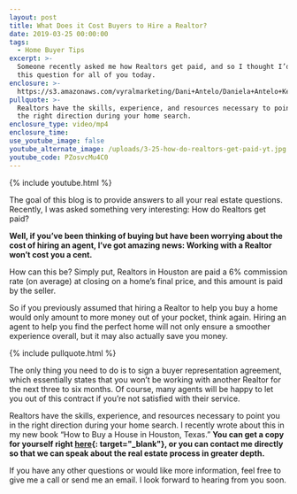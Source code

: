 ```yaml
---
layout: post
title: What Does it Cost Buyers to Hire a Realtor?
date: 2019-03-25 00:00:00
tags:
  - Home Buyer Tips
excerpt: >-
  Someone recently asked me how Realtors get paid, and so I thought I’d cover
  this question for all of you today.
enclosure: >-
  https://s3.amazonaws.com/vyralmarketing/Dani+Antelo/Daniela+Antelo+Keller+Williams+_+What+Does+it+Cost+Buyers+to+Hire+a+Realtor_.mp4
pullquote: >-
  Realtors have the skills, experience, and resources necessary to point you in
  the right direction during your home search.
enclosure_type: video/mp4
enclosure_time:
use_youtube_image: false
youtube_alternate_image: /uploads/3-25-how-do-realtors-get-paid-yt.jpg
youtube_code: PZosvcMu4C0
---
```


{% include youtube.html %}

The goal of this blog is to provide answers to all your real estate questions. Recently, I was asked something very interesting: How do Realtors get paid?

**Well, if you’ve been thinking of buying but have been worrying about the cost of hiring an agent, I’ve got amazing news: Working with a Realtor won’t cost you a cent.&nbsp;**

How can this be? Simply put, Realtors in Houston are paid a 6% commission rate (on average) at closing on a home’s final price, and this amount is paid by the seller.&nbsp;

So if you previously assumed that hiring a Realtor to help you buy a home would only amount to more money out of your pocket, think again. Hiring an agent to help you find the perfect home will not only ensure a smoother experience overall, but it may also actually save you money.

{% include pullquote.html %}

The only thing you need to do is to sign a buyer representation agreement, which essentially states that you won’t be working with another Realtor for the next three to six months. Of course, many agents will be happy to let you out of this contract if you’re not satisfied with their service.&nbsp;

Realtors have the skills, experience, and resources necessary to point you in the right direction during your home search. I recently wrote about this in my new book “How to Buy a House in Houston, Texas.” **You can get a copy for yourself right [here](https://www.amazon.com/How-Buy-House-Houston-Successfully/dp/1792789300/ref=sr_1_1?keywords=daniela+antelo+book&amp;qid=1553281268&amp;s=gateway&amp;sr=8-1-spell){: target="_blank"}, or you can contact me directly so that we can speak about the real estate process in greater depth.**

If you have any other questions or would like more information, feel free to give me a call or send me an email. I look forward to hearing from you soon.
